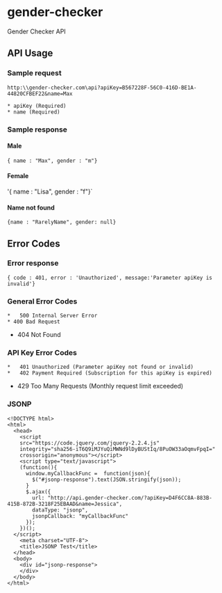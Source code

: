 # gender-checker

Gender Checker API

## API Usage

### Sample request

`http:\\gender-checker.com\api?apiKey=B567228F-56C0-416D-BE1A-44820CFBEF22&name=Max`

	* apiKey (Required)
	* name (Required)

### Sample response

#### Male

`{ name : "Max", gender : "m"}`

#### Female

'{ name : "Lisa", gender : "f"}`

#### Name not found 

`{name : "RarelyName", gender: null}`

## Error Codes

### Error response

`{ code : 401, error : 'Unauthorized', message:'Parameter apiKey is invalid'}`

### General Error Codes

	*	500 Internal Server Error
	* 400 Bad Request
  * 404 Not Found

### API Key Error Codes

	*	401 Unauthorized (Parameter apiKey not found or invalid)
	*	402 Payment Required (Subscription for this apiKey is expired)
  * 429 Too Many Requests (Monthly request limit exceeded)


  ### JSONP

  ```
  <!DOCTYPE html>
  <html>
    <head>
      <script
      src="https://code.jquery.com/jquery-2.2.4.js"
      integrity="sha256-iT6Q9iMJYuQiMWNd9lDyBUStIq/8PuOW33aOqmvFpqI="
      crossorigin="anonymous"></script>
      <script type="text/javascript">
      (function(){
        window.myCallbackFunc =  function(json){
          $("#jsonp-response").text(JSON.stringify(json));
        }
        $.ajax({
          url: "http://api.gender-checker.com/?apiKey=D4F6CC8A-883B-415B-872B-3218F25EBAAD&name=Jessica",
          dataType: "jsonp",
          jsonpCallback: "myCallbackFunc"
        });
      })();
    </script>
      <meta charset="UTF-8">
      <title>JSONP Test</title>
    </head>
    <body>
      <div id="jsonp-response">
      </div>
    </body>
  </html>
  ```

